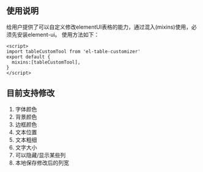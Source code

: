 ## 使用说明
给用户提供了可以自定义修改elementUI表格的能力，通过混入(mixins)使用，必须先安装element-ui。
使用方法如下：

    <script>
    import tableCustomTool from 'el-table-customizer'
    export default {
      mixins:[tableCustomTool],
    }
    </script>

## 目前支持修改
1. 字体颜色
2. 背景颜色
3. 边框颜色
4. 文本位置
5. 文本粗细
6. 文字大小
7. 可以隐藏/显示某些列
8. 本地保存修改后的列宽